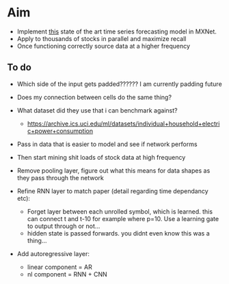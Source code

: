 # Aim

- Implement [this](https://arxiv.org/pdf/1703.07015.pdf) state of the art time series forecasting model in MXNet.
- Apply to thousands of stocks in parallel and maximize recall
- Once functioning correctly source data at a higher frequency

## To do

- Which side of the input gets padded?????? I am currently padding future
- Does my connection between cells do the same thing?
- What dataset did they use that i can benchmark against?
    - https://archive.ics.uci.edu/ml/datasets/individual+household+electric+power+consumption


- Pass in data that is easier to model and see if network performs
- Then start mining shit loads of stock data at high frequency
- Remove pooling layer, figure out what this means for data shapes as they pass through the network
- Refine RNN layer to match paper (detail regarding time dependancy etc):
    - Forget layer between each unrolled symbol, which is learned.  this can connect t and t-10 for example where p=10.  Use a learning gate to output through or not...
    - hidden state is passed forwards. you didnt even know this was a thing...
- Add autoregressive layer:
    - linear component = AR
    - nl component = RNN + CNN
